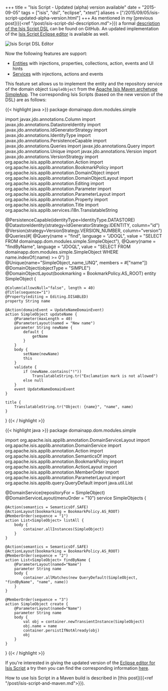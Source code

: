 +++
title = "Isis Script - Updated (alpha) version available"
date = "2015-09-05"
tags = ["isis", "dsl", "eclipse", "xtext"]
aliases = ["/2015/09/05/isis-script-updated-alpha-version.html"]
+++
As mentioned in my [previous post]({{<ref "/post/isis-script-dsl-description.md">}}) a formal [description of the Isis Script DSL](https://github.com/vaulttec/isis-script/blob/develop/dsl.md) can be found on GitHub. An updated implementation of the [Isis Script Eclipse editor](https://github.com/vaulttec/isis-script#the-eclipse-dsl-editor) is available as well.

![Isis Script DSL Editor](/images/isis-script-updated-alpha-version/simpleobject-dsl-editor.png)

Now the following features are support:

 * [Entities](https://github.com/vaulttec/isis-script/blob/develop/dsl.md#entities) with injections, properties, collections, action, events and UI hints
 * [Services](https://github.com/vaulttec/isis-script/blob/develop/dsl.md#services) with injections, actions and events

This feature set allows us to implement the entity and the repository service of the domain object `SimpleObject` from the [Apache Isis Maven archetype SimpleApp](http://isis.apache.org/guides/ug.html#_ug_getting-started_simpleapp-archetype). The corresponding Isis Scripts (based on the new version of the DSL) are as follows:

{{< highlight java >}}
package domainapp.dom.modules.simple

import javax.jdo.annotations.Column
import javax.jdo.annotations.DatastoreIdentity
import javax.jdo.annotations.IdGeneratorStrategy
import javax.jdo.annotations.IdentityType
import javax.jdo.annotations.PersistenceCapable
import javax.jdo.annotations.Queries
import javax.jdo.annotations.Query
import javax.jdo.annotations.Unique
import javax.jdo.annotations.Version
import javax.jdo.annotations.VersionStrategy
import org.apache.isis.applib.annotation.Action
import org.apache.isis.applib.annotation.BookmarkPolicy
import org.apache.isis.applib.annotation.DomainObject
import org.apache.isis.applib.annotation.DomainObjectLayout
import org.apache.isis.applib.annotation.Editing
import org.apache.isis.applib.annotation.Parameter
import org.apache.isis.applib.annotation.ParameterLayout
import org.apache.isis.applib.annotation.Property
import org.apache.isis.applib.annotation.Title
import org.apache.isis.applib.services.i18n.TranslatableString

@PersistenceCapable(identityType=IdentityType.DATASTORE)
@DatastoreIdentity(strategy=IdGeneratorStrategy.IDENTITY, column="id")
@Version(strategy=VersionStrategy.VERSION_NUMBER, column="version")
@Queries(#[
	@Query(name = "find", language = "JDOQL",
		value = "SELECT FROM domainapp.dom.modules.simple.SimpleObject"),
	@Query(name = "findByName", language = "JDOQL",
		value = "SELECT FROM domainapp.dom.modules.simple.SimpleObject WHERE name.indexOf(:name) >= 0")
])
@Unique(name="SimpleObject_name_UNQ", members = #["name"])
@DomainObject(objectType = "SIMPLE")
@DomainObjectLayout(bookmarking = BookmarkPolicy.AS_ROOT)
entity SimpleObject {

	@Column(allowsNull="false", length = 40)
	@Title(sequence="1")
	@Property(editing = Editing.DISABLED)
	property String name

	@Action(domainEvent = UpdateNameDomainEvent)
	action SimpleObject updateName {
		@Parameter(maxLength = 40)
		@ParameterLayout(named = "New name")
		parameter String newName {
			default {
				getName
			}
		}
		body {
			setName(newName)
			this
		}
		validate {
			if (newName.contains("!"))
				TranslatableString.tr("Exclamation mark is not allowed")
			else null
		}
		event UpdateNameDomainEvent
	}

	title {
		TranslatableString.tr("Object: {name}", "name", name)
	}
}
{{< / highlight >}}

{{< highlight java >}}
package domainapp.dom.modules.simple

import org.apache.isis.applib.annotation.DomainServiceLayout
import org.apache.isis.applib.annotation.DomainService
import org.apache.isis.applib.annotation.Action
import org.apache.isis.applib.annotation.SemanticsOf
import org.apache.isis.applib.annotation.BookmarkPolicy
import org.apache.isis.applib.annotation.ActionLayout
import org.apache.isis.applib.annotation.MemberOrder
import org.apache.isis.applib.annotation.ParameterLayout
import org.apache.isis.applib.query.QueryDefault
import java.util.List

@DomainService(repositoryFor = SimpleObject)
@DomainServiceLayout(menuOrder = "10")
service SimpleObjects {

	@Action(semantics = SemanticsOf.SAFE)
	@ActionLayout(bookmarking = BookmarkPolicy.AS_ROOT)
	@MemberOrder(sequence = "1")
	action List<SimpleObject> listAll {
		body {
			container.allInstances(SimpleObject)
		}
	}

	@Action(semantics = SemanticsOf.SAFE)
	@ActionLayout(bookmarking = BookmarkPolicy.AS_ROOT)
	@MemberOrder(sequence = "2")
	action List<SimpleObject> findByName {
		@ParameterLayout(named="Name") 
		parameter String name
		body {
			container.allMatches(new QueryDefault(SimpleObject, "findByName", "name", name))
		}
	}

	@MemberOrder(sequence = "3")
	action SimpleObject create {
		@ParameterLayout(named="Name")
		parameter String name
		body {
			val obj = container.newTransientInstance(SimpleObject)
			obj.name = name
			container.persistIfNotAlready(obj)
			obj
		}
	}
}
{{< / highlight >}}

If you're interested in giving the updated version of the [Eclipse editor for Isis Script](https://github.com/vaulttec/isis-script#the-eclipse-dsl-editor) a try then you can find the corresponding information [here](https://github.com/vaulttec/isis-script#installation.md).

How to use Isis Script in a Maven build is described in [this post]({{<ref "/post/isis-script-and-maven.md">}}).

